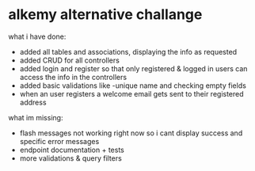# alkemy alternative challange
what i have done:
- added all tables and associations, displaying the info as requested
- added CRUD for all controllers
- added login and register so that only registered & logged in users can access the info in the controllers
- added basic validations like -unique name and checking empty fields
- when an user registers a welcome email gets sent to their registered address

what im missing:
- flash messages not working right now so i cant display success and specific error messages
- endpoint documentation + tests
- more validations & query filters   
